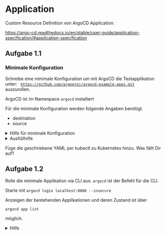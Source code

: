 # Application

Custom Resource Definition von ArgoCD Application:

https://argo-cd.readthedocs.io/en/stable/user-guide/application-specification/#application-specification

## Aufgabe 1.1

### Minimale Konfiguration
Schreibe eine minimale Konfiguration um mit ArgoCD die Testapplikation unter:
<code>
https://github.com/argoproj/argocd-example-apps.git
</code>
auszurollen.

ArgoCD ist im Namespace `argocd` installiert

Für die minimale Konfiguration werden folgende Angaben benötigt.
- destination
- source

<details>
 <summary>Hilfe für minimale Konfiguration</summary>

- apiVersion
- kind
- metadata
  - name
  - namespace
- spec
  - destination
    - namespace
    - server
  - source
    - path
    - repoURL
    - targetRevision
  - project

</details>

<details>
  <summary>Ausfüllhilfe</summary>

  **destination:**
    server ist der Kubernetes service des lokalen Clusters

  **source:**
    die benötigte targetRevision kann z.B. HEAD sein

</details>

Füge die geschriebene YAML per kubectl zu Kubernetes hinzu. Was fällt Dir auf?


## Aufgabe 1.2

Rolle die minimale Applikation via CLI aus.
<code>argocd</code> ist der Befehl für die CLI.

Starte mit <code>argocd login localhost:8080 --insecure</code>

Anzeigen der bestehenden Applikationen und deren Zustand ist über
```
argocd app list
```
möglich.

<details>
  <summary>Hilfe</summary>
  <code>argocd app create {name} --repo {repo-URL} --revision {git revision} --path {Pfad im Repo} 
--dest-server {Cluster-URL} --dest-namespace {namespace}</code>
</details>